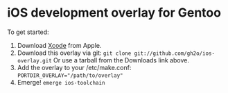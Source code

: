 # iOS development overlay for Gentoo
To get started:

1. Download [Xcode](http://developer.apple.com/xcode/) from Apple.
2. Download this overlay via git:
   ```git clone git://github.com/gh2o/ios-overlay.git```
   Or use a tarball from the Downloads link above.
3. Add the overlay to your /etc/make.conf:
   ```PORTDIR_OVERLAY="/path/to/overlay"```
4. Emerge!
   ```emerge ios-toolchain```
